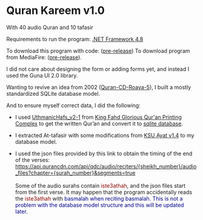 # Quran Kareem v1.0
With 40 audio Quran and 10 tafasir

Requirements to run the program: [.NET Framework 4.8](https://go.microsoft.com/fwlink/?linkid=2088631)

To download this program with code: ([pre-release](https://codeload.github.com/mohamedashref371/QuranKareem/zip/refs/heads/master))
To download program from MediaFire: ([pre-release](https://www.mediafire.com/folder/fwzq0xlpp9oys)).

I did not care about designing the form or adding forms yet, and instead I used the Guna UI 2.0 library.

Wanting to revive an idea from 2002 ([Quran-CD-Roaya-5](https://archive.org/download/QuranCDRoaya5/Quran-CD-Roaya-5.iso)), I built a mostly standardized SQLite database model.

And to ensure myself correct data, I did the following:

- I used [UthmanicHafs_v2-1](https://fonts.qurancomplex.gov.sa/wp02/حفص) from [King Fahd Glorious Qur'an Printing Complex](https://qurancomplex.gov.sa/) to get the written Qur’an and convert it to [sqlite database](https://github.com/mohamedashref371/QuranKareem/blob/master/data/texts/حفص%20عن%20عاصم.db).

- I extracted At-tafasir with some modifications from [KSU Ayat v1.4](https://quran.ksu.edu.sa/ayat/) to my database model.

- I used the json files provided by this link to obtain the timing of the end of the verses:
https://api.qurancdn.com/api/qdc/audio/reciters/{sheikh_number}/audio_files?chapter={surah_number}&segments=true <br><br>Some of the audio surahs contain <span style="color:darkred">iste3athah</span>, and the json files start from the first verse. It may happen that the program accidentally reads the <span style="color:darkred">iste3athah</span> with <span style="color:darkblue">basmalah</spsn> when reciting <span style="color:darkblue">basmalah</spsn>. This is not a problem with the database model structure and this will be updated later.



